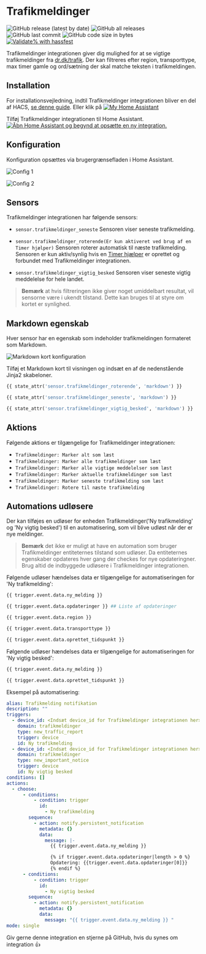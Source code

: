 # Trafikmeldinger

![GitHub release (latest by date)](https://img.shields.io/github/v/release/kgn3400/trafikmeldinger)
![GitHub all releases](https://img.shields.io/github/downloads/kgn3400/trafikmeldinger/total)
![GitHub last commit](https://img.shields.io/github/last-commit/kgn3400/trafikmeldinger)
![GitHub code size in bytes](https://img.shields.io/github/languages/code-size/kgn3400/trafikmeldinger)
[![Validate% with hassfest](https://github.com/kgn3400/trafikmeldinger/workflows/Validate%20with%20hassfest/badge.svg)](https://github.com/kgn3400/trafikmeldinger/actions/workflows/hassfest.yaml)

Trafikmeldinger integrationen giver dig mulighed for at se vigtige trafikmeldinger fra [dr.dk/trafik](https://dr.dk/trafik).
Der kan filtreres efter region, transporttype, max timer gamle og ord/sætning der skal matche teksten i trafikmeldingen.

## Installation

For installationsvejledning, indtil Trafikmeldinger integrationen bliver en del af HACS, [se denne guide](https://hacs.xyz/docs/faq/custom_repositories).
Eller klik på
[![My Home Assistant](https://img.shields.io/badge/Home%20Assistant-%2341BDF5.svg?style=flat&logo=home-assistant&label=Add%20to%20HACS)](https://my.home-assistant.io/redirect/hacs_repository/?owner=kgn3400&repository=trafikmeldinger&category=integration)

Tilføj Trafikmeldinger integrationen til Home Assistant.
[![Åbn Home Assistant og begynd at opsætte en ny integration.](https://my.home-assistant.io/badges/config_flow_start.svg)](https://my.home-assistant.io/redirect/config_flow_start/?domain=trafikmeldinger)

## Konfiguration

Konfiguration opsættes via brugergrænsefladen i Home Assistant.

![Config 1](https://kgn3400.github.io/trafikmeldinger/assets/config_1.png)

![Config 2](https://kgn3400.github.io/trafikmeldinger/assets/config_2.png)

## Sensors

Trafikmeldinger integrationen har følgende sensors:

* `sensor.trafikmeldinger_seneste`
Sensoren viser seneste trafikmelding.

* `sensor.trafikmeldinger_roterende(Er kun aktiveret ved brug af en Timer hjælper)`
Sensoren roterer automatisk til næste trafikmelding. Sensoren er kun aktiv/synlig hvis en [Timer hjælper](https://www.home-assistant.io/integrations/timer/) er oprettet og forbundet med Trafikmeldinger integrationen.

* `sensor.trafikmeldinger_vigtig_besked`
Sensoren viser seneste vigtig meddelelse for hele landet.

> **Bemærk** at hvis filtreringen ikke giver noget umiddelbart resultat, vil sensorne være i ukendt tilstand. Dette kan bruges til at styre om kortet er synlighed.

## Markdown egenskab

Hver sensor har en egenskab som indeholder trafikmeldingen formateret som Markdown.

![Markdown kort konfiguration](https://kgn3400.github.io/trafikmeldinger/assets/md_card_config.png)

Tilføj et Markdown kort til visningen og indsæt en af de nedenstående Jinja2 skabeloner.

```Python
{{ state_attr('sensor.trafikmeldinger_roterende', 'markdown') }}
```

```Python
{{ state_attr('sensor.trafikmeldinger_seneste', 'markdown') }}
```

```Python
{{ state_attr('sensor.trafikmeldinger_vigtig_besked', 'markdown') }}
```

## Aktions

Følgende aktions er tilgængelige for Trafikmeldinger integrationen:

* `Trafikmeldinger: Marker alt som læst`
* `Trafikmeldinger: Marker alle trafikmeldinger som læst`
* `Trafikmeldinger: Marker alle vigtige meddelelser som læst`
* `Trafikmeldinger: Marker aktuelle trafikmeldinger som læst`
* `Trafikmeldinger: Marker seneste trafikmelding som læst`
* `Trafikmeldinger: Rotere til næste trafikmelding`

## Automations udløsere

Der kan tilføjes en udløser for enheden Trafikmeldinger('Ny trafikmelding' og 'Ny vigtig besked') til en automatisering, som vil blive udløst når der er nye meldinger.

> **Bemærk** det ikke er muligt at have en automation som bruger Trafikmeldinger entiteternes tilstand som udløser. Da entiteternes egenskaber opdateres hver gang der checkes for nye opdateringner. Brug altid de indbyggede udløsere i Trafikmeldinger integrationen.

Følgende udløser hændelses data er tilgængelige for automatiseringen for 'Ny trafikmelding':

```Python
{{ trigger.event.data.ny_melding }}
```

```Python
{{ trigger.event.data.opdateringer }} ## Liste af opdateringer
```

```Python
{{ trigger.event.data.region }}
```

```Python
{{ trigger.event.data.transporttype }}
```

```Python
{{ trigger.event.data.oprettet_tidspunkt }}
```

Følgende udløser hændelses data er tilgængelige for automatiseringen for 'Ny vigtig besked':

```Python
{{ trigger.event.data.ny_melding }}
```

```Python
{{ trigger.event.data.oprettet_tidspunkt }}
```

Eksempel på automatisering:

```yaml
alias: Trafikmelding notifikation
description: ""
triggers:
  - device_id: <Indsæt device_id for Trafikmeldinger integrationen her>
    domain: trafikmeldinger
    type: new_traffic_report
    trigger: device
    id: Ny trafikmelding
  - device_id: <Indsæt device_id for Trafikmeldinger integrationen her>
    domain: trafikmeldinger
    type: new_important_notice
    trigger: device
    id: Ny vigtig besked
conditions: []
actions:
  - choose:
      - conditions:
          - condition: trigger
            id:
              - Ny trafikmelding
        sequence:
          - action: notify.persistent_notification
            metadata: {}
            data:
              message: |-
                {{ trigger.event.data.ny_melding }}

                {% if trigger.event.data.opdateringer|length > 0 %}
                Opdatering: {{trigger.event.data.opdateringer[0]}}
                {% endif %}
      - conditions:
          - condition: trigger
            id:
              - Ny vigtig besked
        sequence:
          - action: notify.persistent_notification
            metadata: {}
            data:
              message: "{{ trigger.event.data.ny_melding }} "
mode: single
```

Giv gerne denne integration en stjerne på GitHub, hvis du synes om integration 👍
